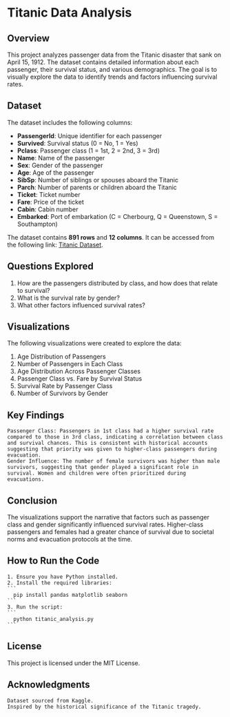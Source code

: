 # Titanic Data Analysis

## Overview
This project analyzes passenger data from the Titanic disaster that sank on April 15, 1912. The dataset contains detailed information about each passenger, their survival status, and various demographics. The goal is to visually explore the data to identify trends and factors influencing survival rates.

## Dataset
The dataset includes the following columns:
- **PassengerId**: Unique identifier for each passenger
- **Survived**: Survival status (0 = No, 1 = Yes)
- **Pclass**: Passenger class (1 = 1st, 2 = 2nd, 3 = 3rd)
- **Name**: Name of the passenger
- **Sex**: Gender of the passenger
- **Age**: Age of the passenger
- **SibSp**: Number of siblings or spouses aboard the Titanic
- **Parch**: Number of parents or children aboard the Titanic
- **Ticket**: Ticket number
- **Fare**: Price of the ticket
- **Cabin**: Cabin number
- **Embarked**: Port of embarkation (C = Cherbourg, Q = Queenstown, S = Southampton)

The dataset contains **891 rows** and **12 columns**. It can be accessed from the following link: [Titanic Dataset](https://raw.githubusercontent.com/kueyram/Titanic-Data-Analysis/refs/heads/main/data/titanic.csv).

## Questions Explored
1. How are the passengers distributed by class, and how does that relate to survival?
2. What is the survival rate by gender?
3. What other factors influenced survival rates?

## Visualizations
The following visualizations were created to explore the data:

1. Age Distribution of Passengers
2. Number of Passengers in Each Class
3. Age Distribution Across Passenger Classes
4. Passenger Class vs. Fare by Survival Status
5. Survival Rate by Passenger Class
6. Number of Survivors by Gender

## Key Findings

    Passenger Class: Passengers in 1st class had a higher survival rate compared to those in 3rd class, indicating a correlation between class and survival chances. This is consistent with historical accounts suggesting that priority was given to higher-class passengers during evacuation.
    Gender Influence: The number of female survivors was higher than male survivors, suggesting that gender played a significant role in survival. Women and children were often prioritized during evacuations.

## Conclusion

The visualizations support the narrative that factors such as passenger class and gender significantly influenced survival rates. Higher-class passengers and females had a greater chance of survival due to societal norms and evacuation protocols at the time.

## How to Run the Code

    1. Ensure you have Python installed.
    2. Install the required libraries:
    ```
      pip install pandas matplotlib seaborn
    ```
    3. Run the script:
    ```
      python titanic_analysis.py
    ```

## License

This project is licensed under the MIT License.

## Acknowledgments

    Dataset sourced from Kaggle.
    Inspired by the historical significance of the Titanic tragedy.

